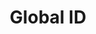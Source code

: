 ---
name: GlobalID
title: Global ID
description: At GlobaliD, we’re building a universal identity solution that is easy to use, ties users to unique names and transcends borders and institutions.
excerpt: >
  Our mission is to bring decentralized digital identity to all people — a self-sovereign identity they can use to communicate, transact, and create value within any context.

  At GlobaliD, we believe that your identity is the key to unlocking your social and economic potential. This applies to the physical and digital world as well as the traditional and decentralized world.  
layout: companies
permalink: companies/GlobalID/
canonical_url: 'https://decentralized-id.com/companies/GlobalID/'
categories: ["Companies"]
tags: ["Compliance","PRIVATE","Wallets", "COVID", "Verifiable Credentials","Indicio"]
header:
   image: # /images/GlobalID_header.webp
   teaser: # /images/GlobalID_teaser.webp 
last_modified_at: 2023-03-22
---
